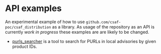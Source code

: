# API examples

An experimental example of how to use `github.com/csaf-poc/csaf_distribution`
as a library.
As usage of the repository as an API is currently _work in progress_
these examples are are likely to be changed.

* [purls_searcher](./purls_searcher/main.go) is a tool to search for PURLs in local advisories by given product IDs.
